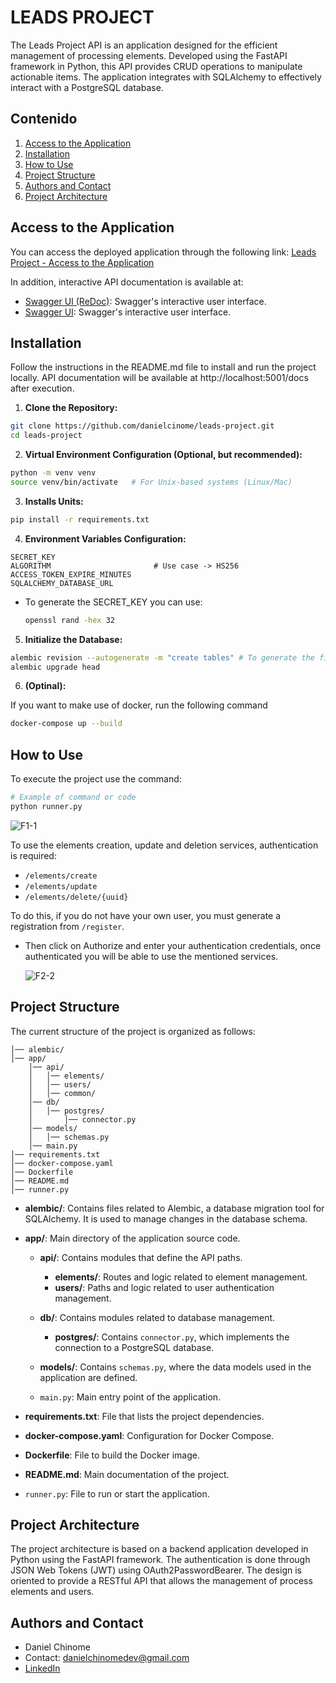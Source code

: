 # LEADS PROJECT

The Leads Project API is an application designed for the efficient management of processing elements. Developed using the FastAPI framework in Python, this API provides CRUD operations to manipulate actionable items. The application integrates with SQLAlchemy to effectively interact with a PostgreSQL database.

## Contenido

1. [Access to the Application](#access-to-the-application)
2. [Installation](#installation)
3. [How to Use](#how-to-use)
4. [Project Structure](#project-structure)
5. [Authors and Contact](#authors-and-contact)
6. [Project Architecture](#project-architecture)

## Access to the Application

You can access the deployed application through the following link: [Leads Project - Access to the Application](https://leads-project-api.onrender.com/docs)

In addition, interactive API documentation is available at:

- [Swagger UI (ReDoc)](https://leads-project-api.onrender.com/redoc): Swagger's interactive user interface.
- [Swagger UI](https://leads-project-api.onrender.com/docs): Swagger's interactive user interface.

## Installation

Follow the instructions in the README.md file to install and run the project locally. API documentation will be available at http://localhost:5001/docs after execution.

1. **Clone the Repository:**

```bash
git clone https://github.com/danielcinome/leads-project.git
cd leads-project
```

2. **Virtual Environment Configuration (Optional, but recommended):**

```bash
python -m venv venv
source venv/bin/activate   # For Unix-based systems (Linux/Mac)
```

3. **Installs Units:**

```bash
pip install -r requirements.txt
```

4. **Environment Variables Configuration:**

```
SECRET_KEY
ALGORITHM                       # Use case -> HS256
ACCESS_TOKEN_EXPIRE_MINUTES
SQLALCHEMY_DATABASE_URL
```

* To generate the SECRET_KEY you can use:
    ```bash
    openssl rand -hex 32
    ```

5. **Initialize the Database:**


```bash
alembic revision --autogenerate -m "create tables" # To generate the first migration
alembic upgrade head
```

6. **(Optinal):**

If you want to make use of docker, run the following command

```bash
docker-compose up --build
```

## How to Use

To execute the project use the command:

```bash
# Example of command or code
python runner.py
```

![F1-1](https://i.ibb.co/jWz1YGt/Captura-de-pantalla-2023-12-17-a-la-s-7-47-07-p-m.png)

To use the elements creation, update and deletion services, authentication is required:

- `/elements/create`
- `/elements/update`
- `/elements/delete/{uuid}`

To do this, if you do not have your own user, you must generate a registration from `/register`.

- Then click on Authorize and enter your authentication credentials, once authenticated you will be able to use the mentioned services.

    ![F2-2](https://i.ibb.co/rt7FsgL/Captura-de-pantalla-2023-12-17-a-la-s-7-47-50-p-m.png)


## Project Structure

The current structure of the project is organized as follows:

```plaintext
│── alembic/
│── app/
    │── api/
    │   │── elements/
    │   │── users/
    │   │── common/
    │── db/
    │   │── postgres/
    │       │── connector.py
    │── models/
    │   │── schemas.py
    │── main.py
│── requirements.txt
│── docker-compose.yaml
│── Dockerfile
│── README.md
│── runner.py
```

- **alembic/**: Contains files related to Alembic, a database migration tool for SQLAlchemy. It is used to manage changes in the database schema.
- **app/**: Main directory of the application source code.

  - **api/**: Contains modules that define the API paths.
    - **elements/**: Routes and logic related to element management.
    - **users/**: Paths and logic related to user authentication management.

  - **db/**: Contains modules related to database management.
    - **postgres/**: Contains `connector.py`, which implements the connection to a PostgreSQL database.

  - **models/**: Contains `schemas.py`, where the data models used in the application are defined.

  - `main.py`: Main entry point of the application.

- **requirements.txt**: File that lists the project dependencies.
- **docker-compose.yaml**: Configuration for Docker Compose.
- **Dockerfile**: File to build the Docker image.
- **README.md**: Main documentation of the project.
- `runner.py`: File to run or start the application.

## Project Architecture

The project architecture is based on a backend application developed in Python using the FastAPI framework. The authentication is done through JSON Web Tokens (JWT) using OAuth2PasswordBearer. The design is oriented to provide a RESTful API that allows the management of process elements  and users.


## Authors and Contact
- Daniel Chinome
- Contact: danielchinomedev@gmail.com
- [LinkedIn](https://www.linkedin.com/in/danielchinome/)